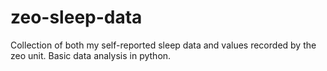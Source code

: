 # zeo-sleep-data

Collection of both my self-reported sleep data and values recorded by the zeo unit.
Basic data analysis in python.
